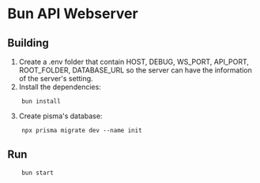 # Bun API Webserver

## Building
1. Create a .env folder that contain HOST, DEBUG, WS_PORT, API_PORT, ROOT_FOLDER, DATABASE_URL so the server can have the information of the server's setting.
2. Install the dependencies:
```
    bun install
```
3. Create pisma's database:
```
    npx prisma migrate dev --name init
```
## Run
```
    bun start
```